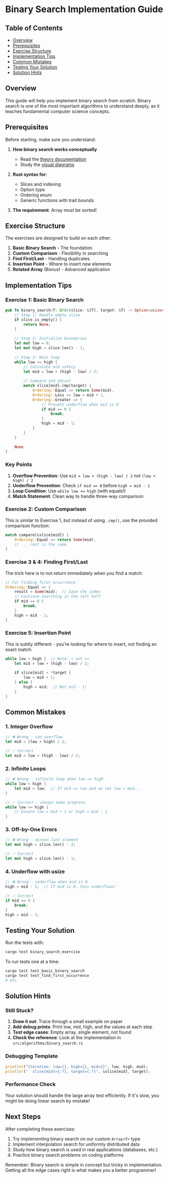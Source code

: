 # Binary Search Implementation Guide

## Table of Contents

- [Overview](#overview)
- [Prerequisites](#prerequisites)
- [Exercise Structure](#exercise-structure)
- [Implementation Tips](#implementation-tips)
- [Common Mistakes](#common-mistakes)
- [Testing Your Solution](#testing-your-solution)
- [Solution Hints](#solution-hints)

## Overview

This guide will help you implement binary search from scratch. Binary search
is one of the most important algorithms to understand deeply, as it teaches
fundamental computer science concepts.

## Prerequisites

Before starting, make sure you understand:

1. **How binary search works conceptually**
   - Read the [theory documentation](/algorithms/searching/binary-search/theory.md)
   - Study the [visual diagrams](/algorithms/searching/binary-search/diagrams/)

2. **Rust syntax for:**
   - Slices and indexing
   - Option type
   - Ordering enum
   - Generic functions with trait bounds

3. **The requirement**: Array must be sorted!

## Exercise Structure

The exercises are designed to build on each other:

1. **Basic Binary Search** - The foundation
2. **Custom Comparison** - Flexibility in searching
3. **Find First/Last** - Handling duplicates
4. **Insertion Point** - Where to insert new elements
5. **Rotated Array** (Bonus) - Advanced application

## Implementation Tips

### Exercise 1: Basic Binary Search

```rust
pub fn binary_search<T: Ord>(slice: &[T], target: &T) -> Option<usize> {
    // Step 1: Handle empty slice
    if slice.is_empty() {
        return None;
    }
    
    // Step 2: Initialize boundaries
    let mut low = 0;
    let mut high = slice.len() - 1;
    
    // Step 3: Main loop
    while low <= high {
        // Calculate mid safely
        let mid = low + (high - low) / 2;
        
        // Compare and adjust
        match slice[mid].cmp(target) {
            Ordering::Equal => return Some(mid),
            Ordering::Less => low = mid + 1,
            Ordering::Greater => {
                // Prevent underflow when mid is 0
                if mid == 0 {
                    break;
                }
                high = mid - 1;
            }
        }
    }
    
    None
}
```

### Key Points

1. **Overflow Prevention**: Use `mid = low + (high - low) / 2` not `(low + high) / 2`
2. **Underflow Prevention**: Check `if mid == 0` before `high = mid - 1`
3. **Loop Condition**: Use `while low <= high` (with equals!)
4. **Match Statement**: Clean way to handle three-way comparison

### Exercise 2: Custom Comparison

This is similar to Exercise 1, but instead of using `.cmp()`, use the provided
comparison function:

```rust
match compare(&slice[mid]) {
    Ordering::Equal => return Some(mid),
    // ... rest is the same
}
```

### Exercise 3 & 4: Finding First/Last

The trick here is to not return immediately when you find a match:

```rust
// For finding first occurrence
Ordering::Equal => {
    result = Some(mid);  // Save the index
    // Continue searching in the left half
    if mid == 0 {
        break;
    }
    high = mid - 1;
}
```

### Exercise 5: Insertion Point

This is subtly different - you're looking for where to insert, not finding
an exact match:

```rust
while low < high {  // Note: < not <=
    let mid = low + (high - low) / 2;
    
    if slice[mid] < *target {
        low = mid + 1;
    } else {
        high = mid;  // Not mid - 1!
    }
}
```

## Common Mistakes

### 1. Integer Overflow

```rust
// ❌ Wrong - can overflow
let mid = (low + high) / 2;

// ✅ Correct
let mid = low + (high - low) / 2;
```

### 2. Infinite Loops

```rust
// ❌ Wrong - infinite loop when low == high
while low < high {
    let mid = low;  // If mid == low and we set low = mid...
}

// ✅ Correct - always make progress
while low <= high {
    // Ensure low = mid + 1 or high = mid - 1
}
```

### 3. Off-by-One Errors

```rust
// ❌ Wrong - misses last element
let mut high = slice.len() - 2;

// ✅ Correct
let mut high = slice.len() - 1;
```

### 4. Underflow with usize

```rust
// ❌ Wrong - underflow when mid is 0
high = mid - 1;  // If mid is 0, this underflows!

// ✅ Correct
if mid == 0 {
    break;
}
high = mid - 1;
```

## Testing Your Solution

Run the tests with:

```bash
cargo test binary_search_exercise
```

To run tests one at a time:

```bash
cargo test test_basic_binary_search
cargo test test_find_first_occurrence
# etc.
```

## Solution Hints

### Still Stuck?

1. **Draw it out**: Trace through a small example on paper
2. **Add debug prints**: Print low, mid, high, and the values at each step
3. **Test edge cases**: Empty array, single element, not found
4. **Check the reference**: Look at the implementation in `src/algorithms/binary_search.rs`

### Debugging Template

```rust
println!("Iteration: low={}, high={}, mid={}", low, high, mid);
println!("  slice[mid]={:?}, target={:?}", &slice[mid], target);
```

### Performance Check

Your solution should handle the large array test efficiently. If it's slow,
you might be doing linear search by mistake!

## Next Steps

After completing these exercises:

1. Try implementing binary search on our custom `Array<T>` type
2. Implement interpolation search for uniformly distributed data
3. Study how binary search is used in real applications (databases, etc.)
4. Practice binary search problems on coding platforms

Remember: Binary search is simple in concept but tricky in implementation.
Getting all the edge cases right is what makes you a better programmer!

